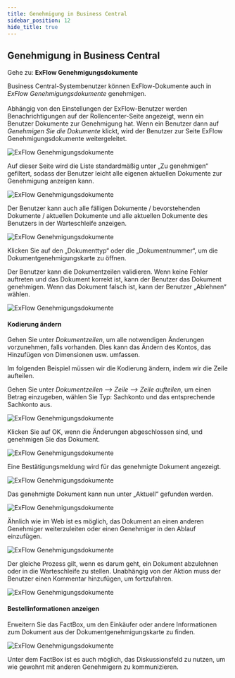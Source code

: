 ```yaml
---
title: Genehmigung in Business Central
sidebar_position: 12
hide_title: true
---
```

## Genehmigung in Business Central
Gehe zu: **ExFlow Genehmigungsdokumente** <br/>

Business Central-Systembenutzer können ExFlow-Dokumente auch in *ExFlow Genehmigungsdokumente* genehmigen. <br/><br/>
Abhängig von den Einstellungen der ExFlow-Benutzer werden Benachrichtigungen auf der Rollencenter-Seite angezeigt, wenn ein Benutzer Dokumente zur Genehmigung hat. Wenn ein Benutzer dann auf *Genehmigen Sie die Dokumente* klickt, wird der Benutzer zur Seite ExFlow Genehmigungsdokumente weitergeleitet.

![ExFlow Genehmigungsdokumente](@site/static/img/media/approval-documents-001.png)

Auf dieser Seite wird die Liste standardmäßig unter „Zu genehmigen“ gefiltert, sodass der Benutzer leicht alle eigenen aktuellen Dokumente zur Genehmigung anzeigen kann.

![ExFlow Genehmigungsdokumente](@site/static/img/media/approval-documents-002.png)

Der Benutzer kann auch alle fälligen Dokumente / bevorstehenden Dokumente / aktuellen Dokumente und alle aktuellen Dokumente des Benutzers in der Warteschleife anzeigen.

![ExFlow Genehmigungsdokumente](@site/static/img/media/approval-documents-003.png)

Klicken Sie auf den „Dokumenttyp“ oder die „Dokumentnummer“, um die Dokumentgenehmigungskarte zu öffnen.

Der Benutzer kann die Dokumentzeilen validieren. Wenn keine Fehler auftreten und das Dokument korrekt ist, kann der Benutzer das Dokument genehmigen. Wenn das Dokument falsch ist, kann der Benutzer „Ablehnen“ wählen.

![ExFlow Genehmigungsdokumente](@site/static/img/media/approval-documents-004.png)

#### Kodierung ändern

Gehen Sie unter *Dokumentzeilen*, um alle notwendigen Änderungen vorzunehmen, falls vorhanden. Dies kann das Ändern des Kontos, das Hinzufügen von Dimensionen usw. umfassen.

Im folgenden Beispiel müssen wir die Kodierung ändern, indem wir die Zeile aufteilen.

Gehen Sie unter *Dokumentzeilen --> Zeile --> Zeile aufteilen*, um einen Betrag einzugeben, wählen Sie Typ: Sachkonto und das entsprechende Sachkonto aus.

![ExFlow Genehmigungsdokumente](@site/static/img/media/approval-documents-005.png)

Klicken Sie auf OK, wenn die Änderungen abgeschlossen sind, und genehmigen Sie das Dokument.

![ExFlow Genehmigungsdokumente](@site/static/img/media/approval-documents-006.png)

Eine Bestätigungsmeldung wird für das genehmigte Dokument angezeigt.

![ExFlow Genehmigungsdokumente](@site/static/img/media/approval-documents-007.png)

Das genehmigte Dokument kann nun unter „Aktuell“ gefunden werden.

![ExFlow Genehmigungsdokumente](@site/static/img/media/approval-documents-008.png)

Ähnlich wie im Web ist es möglich, das Dokument an einen anderen Genehmiger weiterzuleiten oder einen Genehmiger in den Ablauf einzufügen.

![ExFlow Genehmigungsdokumente](@site/static/img/media/approval-documents-009.png)

Der gleiche Prozess gilt, wenn es darum geht, ein Dokument abzulehnen oder in die Warteschleife zu stellen. Unabhängig von der Aktion muss der Benutzer einen Kommentar hinzufügen, um fortzufahren.

![ExFlow Genehmigungsdokumente](@site/static/img/media/approval-documents-012.png)

#### Bestellinformationen anzeigen
Erweitern Sie das FactBox, um den Einkäufer oder andere Informationen zum Dokument aus der Dokumentgenehmigungskarte zu finden.

![ExFlow Genehmigungsdokumente](@site/static/img/media/approval-documents-013.png)

Unter dem FactBox ist es auch möglich, das Diskussionsfeld zu nutzen, um wie gewohnt mit anderen Genehmigern zu kommunizieren.

